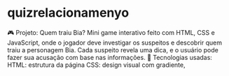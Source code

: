 # quizrelacionamenyo
🎮 Projeto: Quem traiu Bia? Mini game interativo feito com HTML, CSS e JavaScript, onde o jogador deve investigar os suspeitos e descobrir quem traiu a personagem Bia. Cada suspeito revela uma dica, e o usuário pode fazer sua acusação com base nas informações.  🔧 Tecnologias usadas:  HTML: estrutura da página  CSS: design visual com gradiente,
